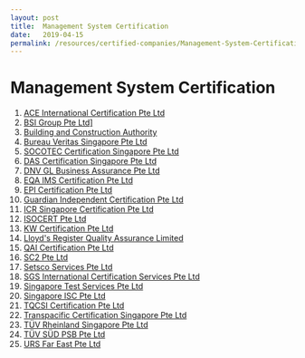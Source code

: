 ```yaml
---
layout: post
title:  Management System Certification
date:   2019-04-15
permalink: /resources/certified-companies/Management-System-Certification
---
```

# Management System Certification

1. <a target="_blank" href="http://www.aceintlcert.com/">ACE International Certification Pte Ltd</a>
2. <a target="_blank" href="https://www.bsigroup.com/en-SG/Our-services/Certification/Certificate-and-Client-Directory-search/">BSI Group Pte Ltd]</a>
3. <a target="_blank" href="https://www.bca.gov.sg/Professionals/IQUAS/IQUAS/StaticPages/iso_company.aspx?menuID=7">Building and Construction Authority</a>
4. <a target="_blank" href="http://www.bureauveritas.com/home/contact">Bureau Veritas Singapore Pte Ltd</a>
5. <a target="_blank" href="http://www.socotec-certification-international.sg/certification/certified-companies">SOCOTEC Certification Singapore Pte Ltd</a>
6. <a target="_blank" href="http://dascert.com.sg/client-zone?field_certification_number_value=&field_standard_value=All">DAS Certification Singapore Pte Ltd</a>
7. <a target="_blank" href="https://certificatechecker.dnvgl.com/">DNV GL Business Assurance Pte Ltd</a>
8. <a target="_blank" href="http://eqaims.com/client-directory/">EQA IMS Certification Pte Ltd</a>
9. <a target="_blank" href="https://www.epi-certification.com/">EPI Certification Pte Ltd</a>
10. <a target="_blank" href="http://gicg.com.sg/information/client-directory/">Guardian Independent Certification Pte Ltd</a>
11. <a target="_blank" href="http://www.icrsgcert.com/">ICR Singapore Certification Pte Ltd</a>
12. <a target="_blank" href="https://www.isocert.sg/latest-news">ISOCERT Pte Ltd</a>
13. <a target="_blank" href="http://www.kwcert.com/contact-us/">KW Certification Pte Ltd</a>
14. <a target="_blank" href="http://www.lrqa.com.sg/">Lloyd's Register Quality Assurance Limited</a>
15. <a target="_blank" href="http://www.qaic-singapore.com/?page_id=35">QAI Certification Pte Ltd</a>
16. <a target="_blank" href="http://www.sc2.com.sg/services.php?s=3&pg=7&spg=9&sspg=">SC2 Pte Ltd</a>
17. <a target="_blank" href="http://www.setsco.com/setsco/Info/html/service-enquiry.html">Setsco Services Pte Ltd</a>
18. <a target="_blank" href="http://www.sgs.sg/en/Our-Company/Certified-Clients-and-Products/Certified-Client-Directory.aspx">SGS International Certification Services Pte Ltd</a>
19. <a target="_blank" href="https://www.isc-global.net/our-clients/">Singapore Test Services Pte Ltd</a>
20. <a target="_blank" href="http://www.test.com.sg/services_certification.aspx?st=Management%20Systems&sid=9#">Singapore ISC Pte Ltd</a>
21. <a target="_blank" href="http://www.tqcsi.com/v2.0/cert_org_search.asp">TQCSI Certification Pte Ltd</a>
22. <a target="_blank" href="http://tcspl.com.sg/?page_id=471">Transpacific Certification Singapore Pte Ltd</a>
23. <a target="_blank" href="https://www.certipedia.com/?locale=en#system-search">TÜV Rheinland Singapore Pte Ltd</a>
24. <a target="_blank" href="http://www.tuv-sud-psb.sg/sg-en/resource-centre/certificate-finder/directory-of-management-system-certified-companies">TÜV SÜD PSB Pte Ltd</a>
25. <a target="_blank" href="http://www.acbworld.org/index.nsf/xpClientSearch.xsp">URS Far East Pte Ltd</a>
